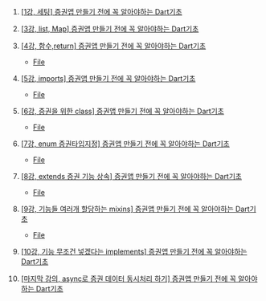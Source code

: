 1. [[1강, 세팅] 증권앱 만들기 전에 꼭 알아야하는 Dart기초](https://youtu.be/7--KbWiAw08?list=PLDtzZPtOGenbc0lZJ1QisADXqTIxD1q_L)

2. [[3강, list, Map] 증권앱 만들기 전에 꼭 알아야하는 Dart기초](https://youtu.be/WJK-FECgrZI)

3. [[4강, 함수,return] 증권앱 만들기 전에 꼭 알아야하는 Dart기초](https://youtu.be/0JoqpDrxmY4)
    - [File](./Code/ex3_func.dart)

4. [[5강, imports] 증권앱 만들기 전에 꼭 알아야하는 Dart기초](https://youtu.be/i81tnSzkcI8)
    - [File](./Code/ex4_imports.dart)

5. [[6강, 증권을 위한 class] 증권앱 만들기 전에 꼭 알아야하는 Dart기초](https://youtu.be/ciPO713rBa0)
    - [File](./Code/ex5_class.dart)

6. [[7강, enum 증권타입지정] 증권앱 만들기 전에 꼭 알아야하는 Dart기초](https://youtu.be/Z0dCWCdxM1Y)
    - [File](./Code/ex6_enum.dart)

7. [[8강, extends 증권 기능 상속] 증권앱 만들기 전에 꼭 알아야하는 Dart기초](https://youtu.be/oayA1wQVSz4)
    - [File](./Code/ex7_extends.dart)

8. [[9강, 기능들 여러개 할당하는 mixins] 증권앱 만들기 전에 꼭 알아야하는 Dart기초](https://youtu.be/kon6h7p9v5o)
    - [File](./Code/ex8_mixins.dart)

9. [[10강, 기능 무조건 넣겠다는 implements] 증권앱 만들기 전에 꼭 알아야하는 Dart기초](https://youtu.be/koS_AX-rN-I)

10. [[마지막 강의, async로 증권 데이터 동시처리 하기] 증권앱 만들기 전에 꼭 알아야하는 Dart기초](https://youtu.be/aF9Bk8YCmis)